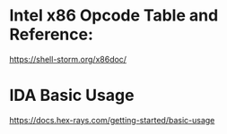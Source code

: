 # Intel x86 Opcode Table and Reference:
https://shell-storm.org/x86doc/
# IDA Basic Usage
https://docs.hex-rays.com/getting-started/basic-usage

